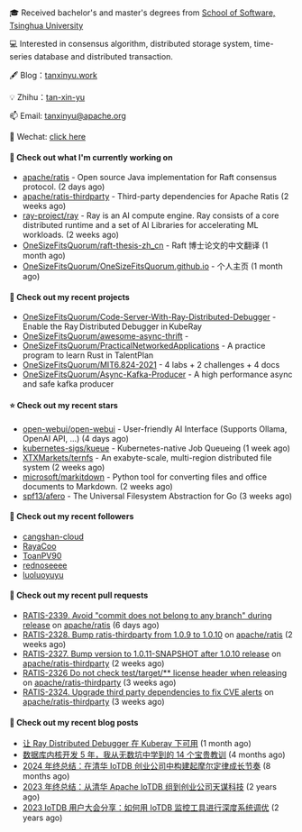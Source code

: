 🎓 Received bachelor's and master's degrees from [School of Software, Tsinghua University](https://www.thss.tsinghua.edu.cn/)

💻 Interested in consensus algorithm, distributed storage system, time-series database and distributed transaction.

🖋 Blog：[tanxinyu.work](https://tanxinyu.work)

💡 Zhihu：[tan-xin-yu](https://www.zhihu.com/people/tan-xin-yu-22)

📫 Email: [tanxinyu@apache.org](mailto:tanxinyu@apache.org)

💬 Wechat: [click here](https://github.com/LebronAl/LebronAl/issues/1)

#### 👷 Check out what I'm currently working on

- [apache/ratis](https://github.com/apache/ratis) - Open source Java implementation for Raft consensus protocol. (2 days ago)
- [apache/ratis-thirdparty](https://github.com/apache/ratis-thirdparty) - Third-party dependencies for Apache Ratis (2 weeks ago)
- [ray-project/ray](https://github.com/ray-project/ray) - Ray is an AI compute engine. Ray consists of a core distributed runtime and a set of AI Libraries for accelerating ML workloads. (2 weeks ago)
- [OneSizeFitsQuorum/raft-thesis-zh_cn](https://github.com/OneSizeFitsQuorum/raft-thesis-zh_cn) - Raft 博士论文的中文翻译 (1 month ago)
- [OneSizeFitsQuorum/OneSizeFitsQuorum.github.io](https://github.com/OneSizeFitsQuorum/OneSizeFitsQuorum.github.io) - 个人主页 (1 month ago)

#### 🌱 Check out my recent projects

- [OneSizeFitsQuorum/Code-Server-With-Ray-Distributed-Debugger](https://github.com/OneSizeFitsQuorum/Code-Server-With-Ray-Distributed-Debugger) - Enable the Ray Distributed Debugger in KubeRay
- [OneSizeFitsQuorum/awesome-async-thrift](https://github.com/OneSizeFitsQuorum/awesome-async-thrift) - 
- [OneSizeFitsQuorum/PracticalNetworkedApplications](https://github.com/OneSizeFitsQuorum/PracticalNetworkedApplications) - A practice program to learn Rust in TalentPlan
- [OneSizeFitsQuorum/MIT6.824-2021](https://github.com/OneSizeFitsQuorum/MIT6.824-2021) - 4 labs &#43; 2 challenges &#43; 4 docs
- [OneSizeFitsQuorum/Async-Kafka-Producer](https://github.com/OneSizeFitsQuorum/Async-Kafka-Producer) - A high performance async and safe kafka producer

#### ⭐ Check out my recent stars

- [open-webui/open-webui](https://github.com/open-webui/open-webui) - User-friendly AI Interface (Supports Ollama, OpenAI API, ...) (4 days ago)
- [kubernetes-sigs/kueue](https://github.com/kubernetes-sigs/kueue) - Kubernetes-native Job Queueing (1 week ago)
- [XTXMarkets/ternfs](https://github.com/XTXMarkets/ternfs) - An exabyte-scale, multi-region distributed file system (2 weeks ago)
- [microsoft/markitdown](https://github.com/microsoft/markitdown) - Python tool for converting files and office documents to Markdown. (2 weeks ago)
- [spf13/afero](https://github.com/spf13/afero) - The Universal Filesystem Abstraction for Go (3 weeks ago)

#### 👯 Check out my recent followers

- [cangshan-cloud](https://github.com/cangshan-cloud)
- [RayaCoo](https://github.com/RayaCoo)
- [ToanPV90](https://github.com/ToanPV90)
- [rednoseeee](https://github.com/rednoseeee)
- [luoluoyuyu](https://github.com/luoluoyuyu)

#### 🔨 Check out my recent pull requests

- [RATIS-2339. Avoid &#34;commit does not belong to any branch&#34; during release](https://github.com/apache/ratis/pull/1293) on [apache/ratis](https://github.com/apache/ratis) (6 days ago)
- [RATIS-2328. Bump ratis-thirdparty from 1.0.9 to 1.0.10](https://github.com/apache/ratis/pull/1284) on [apache/ratis](https://github.com/apache/ratis) (2 weeks ago)
- [RATIS-2327. Bump version to 1.0.11-SNAPSHOT after 1.0.10 release](https://github.com/apache/ratis-thirdparty/pull/71) on [apache/ratis-thirdparty](https://github.com/apache/ratis-thirdparty) (2 weeks ago)
- [RATIS-2326 Do not check test/target/** license header when releasing](https://github.com/apache/ratis-thirdparty/pull/70) on [apache/ratis-thirdparty](https://github.com/apache/ratis-thirdparty) (3 weeks ago)
- [RATIS-2324. Upgrade third party dependencies to fix CVE alerts](https://github.com/apache/ratis-thirdparty/pull/69) on [apache/ratis-thirdparty](https://github.com/apache/ratis-thirdparty) (3 weeks ago)

#### 📜 Check out my recent blog posts

- [让 Ray Distributed Debugger 在 Kuberay 下可用](https://tanxinyu.work/code-server-with-ray-distributed-debugger/) (1 month ago)
- [数据库内核开发 5 年，我从无数坑中学到的 14 个宝贵教训](https://tanxinyu.work/14-lessions-i-learned-in-past-five-years-when-developing-database/) (4 months ago)
- [2024 年终总结：在清华 IoTDB 创业公司中构建起摩尔定律成长节奏](https://tanxinyu.work/2024-annual-summary/) (8 months ago)
- [2023 年终总结：从清华 Apache IoTDB 组到创业公司天谋科技](https://tanxinyu.work/2023-annual-summary/) (2 years ago)
- [2023 IoTDB 用户大会分享：如何用 IoTDB 监控工具进行深度系统调优](https://tanxinyu.work/2023-iotdb-submit/) (2 years ago)
